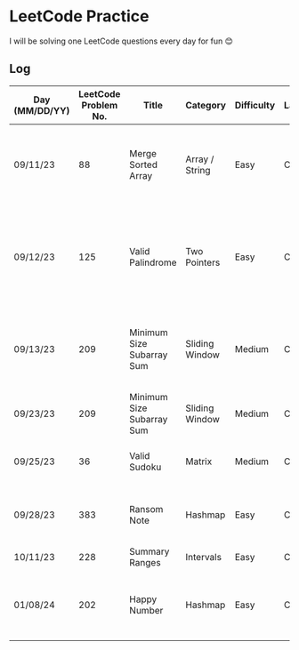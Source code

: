 # LeetCode Practice

I will be solving one LeetCode questions every day for fun 😊

## Log
| Day (MM/DD/YY) | LeetCode Problem No. | Title                     | Category       | Difficulty | Language | Time complexity                                                          | Space complexity | Notes                                                                    | Time spent (min) | My solution result  | File                     |
|----------------|----------------------|---------------------------|----------------|------------|----------|--------------------------------------------------------------------------|------------------|--------------------------------------------------------------------------|------------------|---------------------|--------------------------|
| 09/11/23       | 88                   | Merge Sorted Array        | Array / String | Easy       | C++      | O(m+n)                                                                   | O(m+n+max(m,n))  | Using two pointers. Careful with index out of bound                      | 60               | Accepted            | [q88.cpp](q88.cpp)       |
| 09/12/23       | 125                  | Valid Palindrome          | Two Pointers   | Easy       | C++      | O(n)                                                                     | O(n)             | Still two pointers. Need to know some language build-in string functions | 20               | Accepted            | [q125.cpp](q125.cpp)     |
| 09/13/23       | 209                  | Minimum Size Subarray Sum | Sliding Window | Medium     | C++      | O(n + (n-1) + (n-2) + ... + (n-n) ) which is (n^2 + n) / 2. Thus, O(n^2) | O(n)             | Seems LeetCode is not happy with my  =O(n^2) solution                    | 50               | Time Limit Exceeded | [q209.cpp](q209.cpp)     |
| 09/23/23       | 209                  | Minimum Size Subarray Sum | Sliding Window | Medium     | C++      | O(n)                                                                     | O(1)             | LeetCode solution                                                        | 30               | NA                  | [q209-2.cpp](q209-2.cpp) |
| 09/25/23       | 36                   | Valid Sudoku              | Matrix         | Medium     | C++      | O(n)                                                                     | O(n)             | Ideas from LeetCode solution                                             | 30               | Accepted            | [q36.cpp](q36.cpp)       |
| 09/28/23       | 383                  | Ransom Note               | Hashmap        | Easy       | C++      | O(m+n)                                                                   | O(1)             | Easy if you can think of using hashmap                                   | 20               | Accepted            | [q383.cpp](q383.cpp)     |
| 10/11/23       | 228                  | Summary Ranges            | Intervals      | Easy       | C++      |                                                                          |                  |                                                                          |                  |                     | [q228.cpp](q228.cpp)     |
| 01/08/24       | 202                  | Happy Number              | Hashmap        | Easy       | C++      |                                                                          | O(n)             | Should come up with hashset to check for cycle                           | 60               | Wrong Answer        | [q228.cpp](q228.cpp)     |